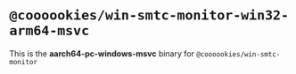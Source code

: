 # `@coooookies/win-smtc-monitor-win32-arm64-msvc`

This is the **aarch64-pc-windows-msvc** binary for `@coooookies/win-smtc-monitor`
